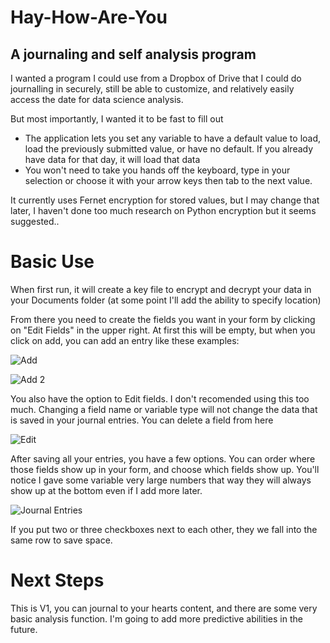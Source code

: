 # Hay-How-Are-You
## A journaling and self analysis program

I wanted a program I could use from a Dropbox of Drive that I could do journalling in securely, still be able to customize, and relatively easily access the date for data science analysis.  

But most importantly, I wanted it to be fast to fill out
* The application lets you set any variable to have a default value to load, load the previously submitted value, or have no default.  If you already have data for that day, it will load that data
* You won't need to take you hands off the keyboard, type in your selection or choose it with your arrow keys then tab to the next value.

It currently uses Fernet encryption for stored values, but I may change that later, I haven't done too much research on Python encryption but it seems suggested..


# Basic Use
When first run, it will create a key file to encrypt and decrypt your data in your Documents folder (at some point I'll add the ability to specify location)

From there you need to create the fields you want in your form by clicking on "Edit Fields" in the upper right.  At first this will be empty, but when you click on add, you can add an entry like these examples:

![Add](https://github.com/123srb/Hay-How-Are-You/assets/17171696/cc14344e-ff03-4a1f-8fbe-0b4857a785a4)

![Add 2](https://github.com/123srb/Hay-How-Are-You/assets/17171696/bef27e07-ab9a-47f0-a79a-330c59d12094)

You also have the option to Edit fields.  I don't recomended using this too much.  Changing a field name or variable type will not change the data that is saved in your journal entries.  You can delete a field from here

![Edit](https://github.com/123srb/Hay-How-Are-You/assets/17171696/ae756faf-8164-44d3-9159-8cdac3ab481d)

After saving all your entries, you have a few options.  You can order where those fields show up in your form, and choose which fields show up.  You'll notice I gave some variable very large numbers that way they will always show up at the bottom even if I add more later.

![Journal Entries](https://github.com/123srb/Hay-How-Are-You/assets/17171696/50032a39-3df2-4656-9e30-b9d15d3beee6)

If you put two or three checkboxes next to each other, they we fall into the same row to save space.


# Next Steps
This is V1, you can journal to your hearts content, and there are some very basic analysis function.  I'm going to add more predictive abilities in the future.
